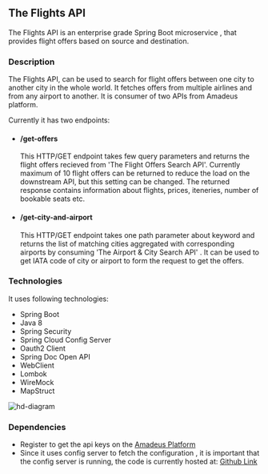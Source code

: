 ## The Flights API
The Flights API is an enterprise grade Spring Boot microservice , that provides flight offers based on source and destination.

### Description
 The Flights API, can be used to search for flight offers between one city to another city in the whole world. It fetches offers from multiple airlines and from any airport to another. It is consumer of two APIs from Amadeus platform.
 
 Currently it has two endpoints:
 - #### /get-offers
   This HTTP/GET endpoint takes few query parameters and returns the flight offers recieved from 'The Flight Offers Search API'. Currently maximum of 10 flight offers can be returned to reduce the load on the downstream API, but this setting can be changed.  The returned response contains information about flights, prices, iteneries, number of bookable seats etc.
- #### /get-city-and-airport
  This HTTP/GET endpoint takes one path parameter about keyword and returns the list of matching cities aggregated with corresponding airports by consuming 'The Airport & City Search API' . It can be used to get IATA code of city or airport to form the request to get the offers. 
 
### Technologies
It uses following technologies:
- Spring Boot
- Java 8
- Spring Security
- Spring Cloud Config Server
- Oauth2 Client
- Spring Doc Open API
- WebClient
- Lombok
- WireMock
- MapStruct

  
![hd-diagram](https://github.com/AmmadHassanPro/flights-api/assets/20376377/6769fa85-2fb5-4b77-aa25-8dfd1d6a38fc)


### Dependencies
- Register to get the api keys on the [Amadeus Platform](https://developers.amadeus.com/)
- Since it uses config server to fetch the configuration , it is important that the config server is running, the code is currently hosted at: [Github Link](https://github.com/AmmadHassanPro/flights-api-config-server)



